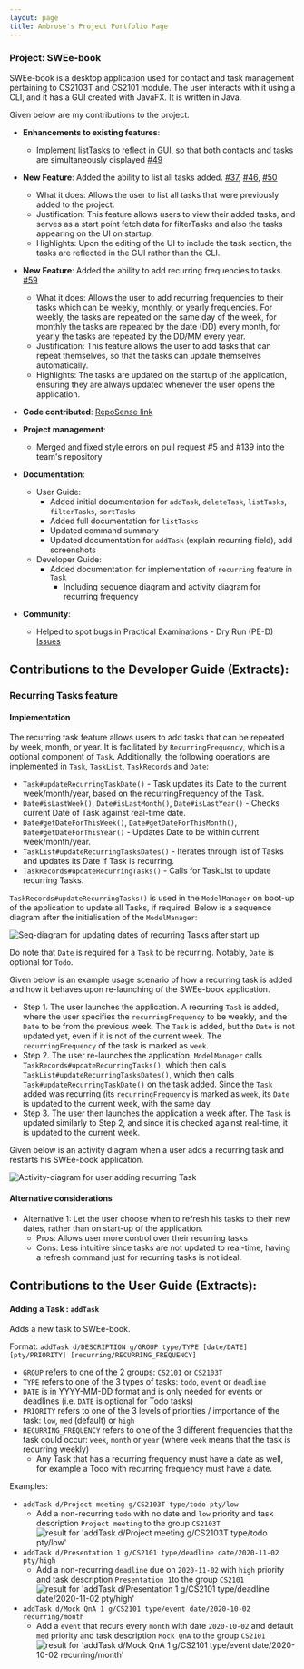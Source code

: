 ```yaml
---
layout: page
title: Ambrose's Project Portfolio Page
---
```


### Project: SWEe-book

SWEe-book is a desktop application used for contact and task management pertaining to CS2103T and CS2101 module. The 
user interacts with it using a CLI, and it has a GUI created with JavaFX. It is written in Java.

Given below are my contributions to the project.

* **Enhancements to existing features**:
    * Implement listTasks to reflect in GUI, so that both contacts and tasks are simultaneously displayed [#49](https://github.com/AY2122S1-CS2103T-W12-2/tp/pull/49)

* **New Feature**: Added the ability to list all tasks added. [#37](https://github.com/AY2122S1-CS2103T-W12-2/tp/pull/37), [#46](https://github.com/AY2122S1-CS2103T-W12-2/tp/pull/46), [#50](https://github.com/AY2122S1-CS2103T-W12-2/tp/pull/50)
    * What it does: Allows the user to list all tasks that were previously added to the project.
    * Justification: This feature allows users to view their added tasks, and serves as a start point fetch data for 
      filterTasks and also the tasks appearing on the UI on startup.
    * Highlights: Upon the editing of the UI to include the task section, the tasks are reflected in the GUI rather than
      the CLI.

* **New Feature**: Added the ability to add recurring frequencies to tasks. [#59](https://github.com/AY2122S1-CS2103T-W12-2/tp/pull/59)
    * What it does: Allows the user to add recurring frequencies to their tasks which can be weekly, monthly, or yearly 
      frequencies. For weekly,
      the tasks are repeated on the same day of the week, for monthly the tasks are repeated by the date (DD) every 
      month, for yearly the tasks are repeated by the DD/MM every year.
    * Justification: This feature allows the user to add tasks that can repeat themselves, so that the tasks can update 
      themselves automatically.
    * Highlights: The tasks are updated on the startup of the application, ensuring they are always updated whenever the
      user opens the application.

* **Code contributed**: [RepoSense link](https://nus-cs2103-ay2122s1.github.io/tp-dashboard/?search=CS2103T-W12-2&sort=groupTitle&sortWithin=title&timeframe=commit&mergegroup=&groupSelect=groupByRepos&breakdown=true&checkedFileTypes=docs~functional-code~test-code~other&since=2021-09-17&tabOpen=true&tabType=zoom&tabAuthor=zhenxuantan&tabRepo=AY2122S1-CS2103T-W12-2%2Ftp%5Bmaster%5D&authorshipIsMergeGroup=false&authorshipFileTypes=docs~functional-code~test-code~other&authorshipIsBinaryFileTypeChecked=false&zA=ambroseboo&zR=AY2122S1-CS2103T-W12-2%2Ftp%5Bmaster%5D&zACS=198.05172413793105&zS=2021-09-17&zFS=CS2103T-W12-2&zU=2021-11-07&zMG=false&zFTF=commit&zFGS=groupByRepos&zFR=false&until=2021-11-07)

* **Project management**:
    * Merged and fixed style errors on pull request #5 and #139 into the team's repository

* **Documentation**:
    * User Guide:
        * Added initial documentation for `addTask`, `deleteTask`, `listTasks`, `filterTasks`, `sortTasks`
        * Added full documentation for `listTasks`
        * Updated command summary
        * Updated documentation for `addTask` (explain recurring field), add screenshots
    * Developer Guide:
        * Added documentation for implementation of `recurring` feature in `Task`
            * Including sequence diagram and activity diagram for recurring frequency

* **Community**:
    * Helped to spot bugs in Practical Examinations - Dry Run (PE-D) [Issues](https://github.com/ambroseboo/ped/issues)

<div style="page-break-after: always;"></div>

## **Contributions to the Developer Guide (Extracts)**:

### Recurring Tasks feature
#### Implementation
The recurring task feature allows users to add tasks that can be repeated by week, month, or year. It is facilitated
by `RecurringFrequency`, which is a optional component of `Task`. Additionally, the following operations are implemented
in `Task`, `TaskList`, `TaskRecords` and `Date`:
* `Task#updateRecurringTaskDate()` - Task updates its Date to the current week/month/year, based on the
  recurringFrequency of the Task.
* `Date#isLastWeek()`, `Date#isLastMonth()`, `Date#isLastYear()` - Checks current Date of Task against real-time date.
* `Date#getDateForThisWeek()`, `Date#getDateForThisMonth()`, `Date#getDateForThisYear()` - Updates Date to be within
  current week/month/year.
* `TaskList#updateRecurringTasksDates()` - Iterates through list of Tasks and updates its Date if Task is recurring.
* `TaskRecords#updateRecurringTasks()` - Calls for TaskList to update recurring Tasks.

`TaskRecords#updateRecurringTasks()` is used in the `ModelManager` on boot-up of the application to update all Tasks, if
required. Below is a sequence diagram after the initialisation of the `ModelManager`:

![Seq-diagram for updating dates of recurring Tasks after start up](images/RecurringFrequencySequenceDiagram.png)

Do note that `Date` is required for a `Task` to be recurring. Notably, `Date` is optional for `Todo`.

<div style="page-break-after: always;"></div>

Given below is an example usage scenario of how a recurring task is added and how it behaves upon re-launching of
the SWEe-book application.

* Step 1. The user launches the application. A recurring `Task` is added, where the user specifies the
  `recurringFrequency` to be weekly, and the `Date` to be from the previous week. The `Task` is added, but the `Date` is
  not updated yet, even if it is not of the current week. The `recurringFrequency` of the task is marked as `week`.
* Step 2. The user re-launches the application. `ModelManager` calls `TaskRecords#updateRecurringTasks()`, which then
  calls `TaskList#updateRecurringTasksDates()`, which then calls `Task#updateRecurringTaskDate()` on the task added.
  Since the `Task` added was recurring (its `recurringFrequency` is marked as `week`, its `Date` is updated to the
  current week, with the same day.
* Step 3. The user then launches the application a week after. The `Task` is updated similarly to Step 2, and since it
  is checked against real-time, it is updated to the current week.

Given below is an activity diagram when a user adds a recurring task and restarts his SWEe-book application.

![Activity-diagram for user adding recurring Task](../images/RecurringTaskActivityDiagram.png)

#### Alternative considerations
* Alternative 1: Let the user choose when to refresh his tasks to their new dates, rather than on start-up of the 
  application.
    * Pros: Allows user more control over their recurring tasks
    * Cons: Less intuitive since tasks are not updated to real-time, having a refresh command just for recurring tasks
      is not ideal.

<div style="page-break-after: always;"></div>

## **Contributions to the User Guide (Extracts)**:

#### Adding a Task : `addTask`

Adds a new task to SWEe-book.

Format: `addTask d/DESCRIPTION g/GROUP type/TYPE [date/DATE] [pty/PRIORITY] [recurring/RECURRING_FREQUENCY]`
* `GROUP` refers to one of the 2 groups: `CS2101` or `CS2103T`
* `TYPE` refers to one of the 3 types of tasks: `todo`, `event` or `deadline`
* `DATE` is in YYYY-MM-DD format and is only needed for events or deadlines (i.e. `DATE` is optional for Todo tasks)
* `PRIORITY` refers to one of the 3 levels of priorities / importance of the task: `low`, `med` (default) or `high`
* `RECURRING_FREQUENCY` refers to one of the 3 different frequencies that the task could occur: `week`, `month` or 
  `year` (where `week` means that the task is recurring weekly)
    * Any Task that has a recurring frequency must have a date as well, for example a Todo with recurring frequency must
      have a date.

Examples:
* `addTask d/Project meeting g/CS2103T type/todo pty/low`
    * Add a non-recurring `todo` with no date and `low` priority and
      task description `Project meeting` to the group `CS2103T`
      ![result for 'addTask d/Project meeting g/CS2103T type/todo pty/low'](../images/addTaskExample1.png)
* `addTask d/Presentation 1 g/CS2101 type/deadline date/2020-11-02 pty/high`
    * Add a non-recurring `deadline` due on `2020-11-02`
      with `high` priority and task description `Presentation 1`to the group `CS2101`
      ![result for 'addTask d/Presentation 1 g/CS2101 type/deadline date/2020-11-02 pty/high'](../images/addTaskExample2.png)
* `addTask d/Mock QnA 1 g/CS2101 type/event date/2020-10-02 recurring/month`
    * Add a `event` that recurs every `month` with
      date `2020-10-02` and default `med` priority and task description `Mock QnA` to the group `CS2101`
      ![result for 'addTask d/Mock QnA 1 g/CS2101 type/event date/2020-10-02 recurring/month'](../images/addTaskExample3.png)
      
